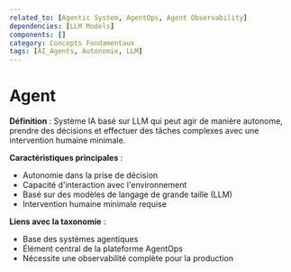 ```yaml
---
related_to: [Agentic System, AgentOps, Agent Observability]
dependencies: [LLM Models]
components: []
category: Concepts Fondamentaux
tags: [AI_Agents, Autonomie, LLM]
---
```


# Agent

**Définition** : Système IA basé sur LLM qui peut agir de manière autonome, prendre des décisions et effectuer des tâches complexes avec une intervention humaine minimale.

**Caractéristiques principales** :
- Autonomie dans la prise de décision
- Capacité d'interaction avec l'environnement
- Basé sur des modèles de langage de grande taille (LLM)
- Intervention humaine minimale requise

**Liens avec la taxonomie** :
- Base des systèmes agentiques
- Élément central de la plateforme AgentOps
- Nécessite une observabilité complète pour la production
